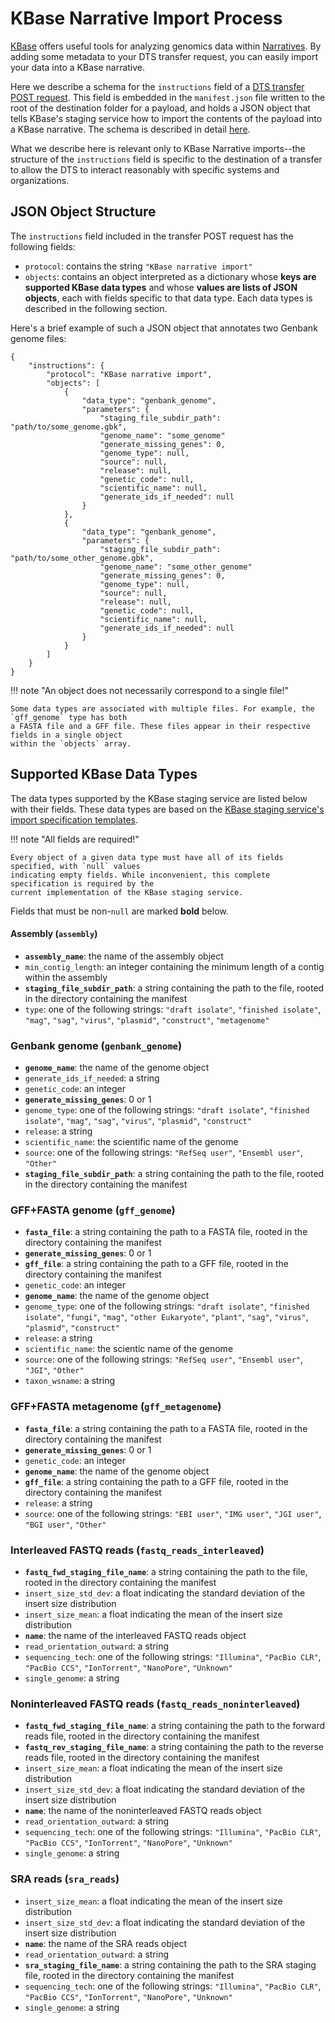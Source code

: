 # KBase Narrative Import Process

[KBase](https://kbase.us) offers useful tools for analyzing genomics data within [Narratives](https://docs.kbase.us/getting-started/quick-start).
By adding some metadata to your DTS transfer request, you can easily import your data into a KBase
narrative.

Here we describe a schema for the `instructions` field of a [DTS transfer POST request](https://dts.kbase.us/docs#/operations/post-api-v1-transfers).
This field is embedded in the `manifest.json` file written to the root of the destination folder for
a payload, and holds a JSON object that tells KBase's staging service how to import the contents of
the payload into a KBase narrative. The schema is described in detail
[here](https://github.com/kbase/staging_service/blob/develop/import_specifications/schema/dts_manifest_schema.json).

What we describe here is relevant only to KBase Narrative imports--the structure of the `instructions`
field is specific to the destination of a transfer to allow the DTS to interact reasonably with
specific systems and organizations.

## JSON Object Structure

The `instructions` field included in the transfer POST request has the following fields:

* `protocol`: contains the string `"KBase narrative import"`
* `objects`: contains an object interpreted as a dictionary whose **keys are supported KBase data
  types** and whose **values are lists of JSON objects**, each with fields specific to that data
  type. Each data types is described in the following section.

Here's a brief example of such a JSON object that annotates two Genbank genome files:

```
{
    "instructions": {
        "protocol": "KBase narrative import",
        "objects": [
            {
                "data_type": "genbank_genome",
                "parameters": {
                    "staging_file_subdir_path": "path/to/some_genome.gbk",
                    "genome_name": "some_genome"
                    "generate_missing_genes": 0,
                    "genome_type": null,
                    "source": null,
                    "release": null,
                    "genetic_code": null,
                    "scientific_name": null,
                    "generate_ids_if_needed": null
                }
            },
            {
                "data_type": "genbank_genome",
                "parameters": {
                    "staging_file_subdir_path": "path/to/some_other_genome.gbk",
                    "genome_name": "some_other_genome"
                    "generate_missing_genes": 0,
                    "genome_type": null,
                    "source": null,
                    "release": null,
                    "genetic_code": null,
                    "scientific_name": null,
                    "generate_ids_if_needed": null
                }
            }
        ]
    }
}
```

!!! note "An object does not necessarily correspond to a single file!"

    Some data types are associated with multiple files. For example, the `gff_genome` type has both
    a FASTA file and a GFF file. These files appear in their respective fields in a single object
    within the `objects` array.

## Supported KBase Data Types

The data types supported by the KBase staging service are listed below with their fields. These data
types are based on the [KBase staging service's import specification templates](https://github.com/kbase/staging_service/tree/master/import_specifications/templates).

!!! note "All fields are required!"

    Every object of a given data type must have all of its fields specified, with `null` values
    indicating empty fields. While inconvenient, this complete specification is required by the
    current implementation of the KBase staging service.

Fields that must be non-`null` are marked **bold** below.

#### Assembly (`assembly`)

* **`assembly_name`**: the name of the assembly object
* `min_contig_length`: an integer containing the minimum length of a contig within the assembly
* **`staging_file_subdir_path`**: a string containing the path to the file, rooted in the directory
  containing the manifest
* `type`: one of the following strings: `"draft isolate"`, `"finished isolate"`, `"mag"`, `"sag"`, `"virus"`, `"plasmid"`, `"construct"`, `"metagenome"`

### Genbank genome (`genbank_genome`)

* **`genome_name`**: the name of the genome object
* `generate_ids_if_needed`: a string
* `genetic_code`: an integer
* **`generate_missing_genes`**: 0 or 1
* `genome_type`: one of the following strings: `"draft isolate"`, `"finished isolate"`, `"mag"`, `"sag"`, `"virus"`, `"plasmid"`, `"construct"`
* `release`: a string
* `scientific_name`: the scientific name of the genome
* `source`: one of the following strings: `"RefSeq user"`, `"Ensembl user"`, `"Other"`
* **`staging_file_subdir_path`**: a string containing the path to the file, rooted in the directory
  containing the manifest

### GFF+FASTA genome (`gff_genome`)

* **`fasta_file`**: a string containing the path to a FASTA file, rooted in the directory
  containing the manifest
* **`generate_missing_genes`**: 0 or 1
* **`gff_file`**: a string containing the path to a GFF file, rooted in the directory
  containing the manifest
* `genetic_code`: an integer
* **`genome_name`**: the name of the genome object
* `genome_type`: one of the following strings: `"draft isolate"`, `"finished isolate"`, `"fungi"`, `"mag"`, `"other Eukaryote"`, `"plant"`, `"sag"`, `"virus"`, `"plasmid"`, `"construct"`
* `release`: a string
* `scientific_name`: the scientic name of the genome
* `source`: one of the following strings: `"RefSeq user"`, `"Ensembl user"`, `"JGI"`, `"Other"`
* `taxon_wsname`: a string

### GFF+FASTA metagenome (`gff_metagenome`)

* **`fasta_file`**: a string containing the path to a FASTA file, rooted in the directory
  containing the manifest
* **`generate_missing_genes`**: 0 or 1
* `genetic_code`: an integer
* **`genome_name`**: the name of the genome object
* **`gff_file`**: a string containing the path to a GFF file, rooted in the directory
  containing the manifest
* `release`: a string
* `source`: one of the following strings: `"EBI user"`, `"IMG user"`, `"JGI user"`, `"BGI user"`, `"Other"`

### Interleaved FASTQ reads (`fastq_reads_interleaved`)

* **`fastq_fwd_staging_file_name`**: a string containing the path to the file, rooted in the directory
  containing the manifest
* `insert_size_std_dev`: a float indicating the standard deviation of the insert size distribution
* `insert_size_mean`: a float indicating the mean of the insert size distribution
* **`name`**: the name of the interleaved FASTQ reads object
* `read_orientation_outward`: a string
* `sequencing_tech`: one of the following strings: `"Illumina"`, `"PacBio CLR"`, `"PacBio CCS"`, `"IonTorrent"`, `"NanoPore"`, `"Unknown"`
* `single_genome`: a string

### Noninterleaved FASTQ reads (`fastq_reads_noninterleaved`)

* **`fastq_fwd_staging_file_name`**: a string containing the path to the forward reads file, rooted
  in the directory containing the manifest
* **`fastq_rev_staging_file_name`**: a string containing the path to the reverse reads file, rooted
  in the directory containing the manifest
* `insert_size_mean`: a float indicating the mean of the insert size distribution
* `insert_size_std_dev`: a float indicating the standard deviation of the insert size distribution
* **`name`**: the name of the noninterleaved FASTQ reads object
* `read_orientation_outward`: a string
* `sequencing_tech`: one of the following strings: `"Illumina"`, `"PacBio CLR"`, `"PacBio CCS"`, `"IonTorrent"`, `"NanoPore"`, `"Unknown"`
* `single_genome`: a string

### SRA reads (`sra_reads`)

* `insert_size_mean`: a float indicating the mean of the insert size distribution
* `insert_size_std_dev`: a float indicating the standard deviation of the insert size distribution
* **`name`**: the name of the SRA reads object
* `read_orientation_outward`: a string
* **`sra_staging_file_name`**: a string containing the path to the SRA staging file, rooted in the
  directory containing the manifest
* `sequencing_tech`: one of the following strings: `"Illumina"`, `"PacBio CLR"`, `"PacBio CCS"`, `"IonTorrent"`, `"NanoPore"`, `"Unknown"`
* `single_genome`: a string
